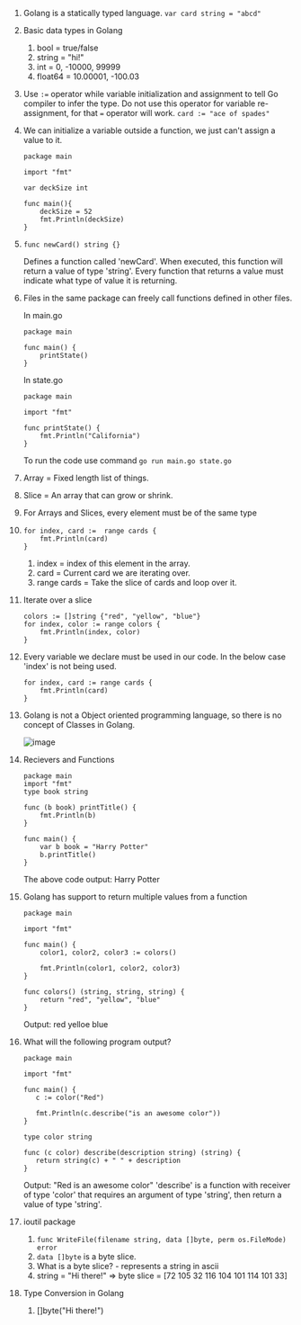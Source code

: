 1. Golang is a statically typed language.
```var card string = "abcd"```
2. Basic data types in Golang
    1. bool = true/false
    2. string = "hi!"
    3. int = 0, -10000, 99999
    4. float64 = 10.00001, -100.03
3. Use ```:=``` operator while variable initialization and assignment to tell Go compiler to infer the type. Do not use this operator for variable re-assignment, for that ```=``` operator will work.
```card := "ace of spades"```
4. We can initialize a variable outside a function, we just can't assign a value to it.
    ```
    package main

    import "fmt"

    var deckSize int

    func main(){
        deckSize = 52
        fmt.Println(deckSize)
    }
    ```
5.  ```
    func newCard() string {}
    ```
    Defines a function called 'newCard'. When executed, this function will return a value of type 'string'. Every function that returns a value must indicate what type of value it is returning.

6. Files in the same package can freely call functions defined in other files.

    In main.go
    ```
    package main
        
    func main() {
        printState()
    }
    ```
    In state.go
    ```
    package main
        
    import "fmt"
        
    func printState() {
        fmt.Println("California")
    }
    ```
    To run the code use command ```go run main.go state.go```

7. Array = Fixed length list of things.

8. Slice = An array that can grow or shrink.

9. For Arrays and Slices, every element must be of the same type

10. ``` 
    for index, card :=  range cards {
        fmt.Println(card)
    }
    ```
    1. index = index of this element in the array.
    2. card = Current card we are iterating over.
    3. range cards = Take the slice of cards and loop over it.

11. Iterate over a slice
    ```
    colors := []string {"red", "yellow", "blue"}
    for index, color := range colors {
        fmt.Println(index, color)
    }
    ```

12. Every variable we declare must be used in our code. In the below case 'index' is not being used.
    ```
    for index, card := range cards {
        fmt.Println(card)
    }
    ```

13. Golang is not a Object oriented programming language, so there is no concept of Classes in Golang.

    ![image](images/OO_vs_Golang.png)

14. Recievers and Functions
    ```
    package main
    import "fmt"
    type book string

    func (b book) printTitle() {
        fmt.Println(b)
    }

    func main() {
        var b book = "Harry Potter"
        b.printTitle()
    }
    ```
    The above code output: Harry Potter

15. Golang has support to return multiple values from a function
    ```
    package main
     
    import "fmt"
     
    func main() {
        color1, color2, color3 := colors()
     
        fmt.Println(color1, color2, color3)
    }
     
    func colors() (string, string, string) {
        return "red", "yellow", "blue"
    }
    ```
    Output: red yelloe blue

16. What will the following program output?
    ```
    package main
     
    import "fmt"
     
    func main() {
       c := color("Red")
     
       fmt.Println(c.describe("is an awesome color"))
    }
     
    type color string
     
    func (c color) describe(description string) (string) {
       return string(c) + " " + description
    }
    ```
    Output: "Red is an awesome color"
    'describe' is a function with receiver of type 'color' that requires an argument of type 'string', then return a value of type 'string'.

17. ioutil package
    1. ```func WriteFile(filename string, data []byte, perm os.FileMode) error```
    2. ```data []byte``` is a byte slice.
    3. What is a byte slice? - represents a string in ascii
    4. string = "Hi there!" => byte slice = [72 105 32 116 104 101 114 101 33]

18. Type Conversion in Golang
    1. []byte("Hi there!")

